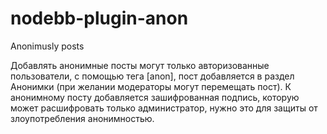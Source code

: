# nodebb-plugin-anon
Anonimusly posts

Добавлять анонимные посты могут только авторизованные пользователи, с помощью тега [anon], пост добавляется в раздел Анонимки (при желании модераторы могут перемещать пост). К анонимному посту добавляется зашифрованная подпись, которую может расшифровать только администратор, нужно это для защиты от злоупотребления анонимностью.